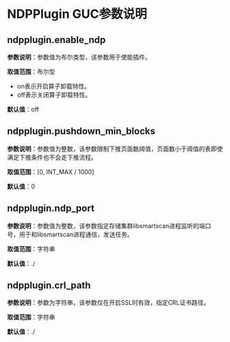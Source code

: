 # NDPPlugin GUC参数说明

## ndpplugin.enable_ndp

**参数说明**：参数值为布尔类型，该参数用于使能插件。

**取值范围**：布尔型

- on表示开启算子卸载特性。
- off表示关闭算子卸载特性。

**默认值**：off

## ndpplugin.pushdown_min_blocks

**参数说明**：参数值为整数，该参数限制下推页面数阈值，页面数小于阈值的表即使满足下推条件也不会走下推流程。

**取值范围**：[0, INT_MAX / 1000]

**默认值**：0

## ndpplugin.ndp_port

**参数说明**：参数值为整数，该参数指定存储集群libsmartscan进程监听的端口号，用于和libsmartscan进程通信，发送任务。

**取值范围**：字符串

**默认值**：./

## ndpplugin.crl_path

**参数说明**：参数为字符串，该参数仅在开启SSL时有效，指定CRL证书路径。

**取值范围**：字符串

**默认值**：./

